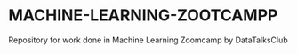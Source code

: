 # MACHINE-LEARNING-ZOOTCAMPP
 Repository for work done in Machine Learning Zoomcamp by DataTalksClub
